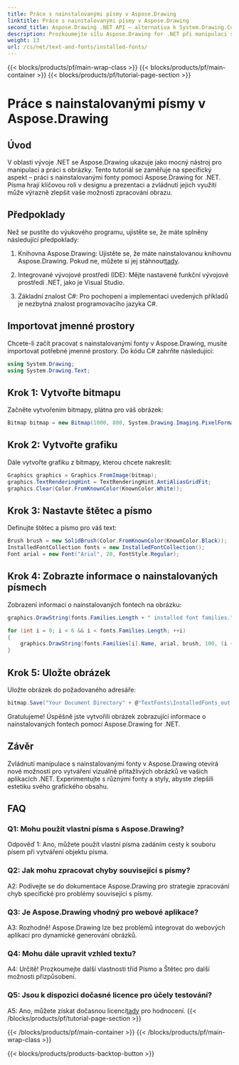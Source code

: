 ```yaml
---
title: Práce s nainstalovanými písmy v Aspose.Drawing
linktitle: Práce s nainstalovanými písmy v Aspose.Drawing
second_title: Aspose.Drawing .NET API – alternativa k System.Drawing.Common
description: Prozkoumejte sílu Aspose.Drawing for .NET při manipulaci s nainstalovanými fonty. Vylepšete své dovednosti v oblasti zpracování obrazu pomocí tohoto komplexního kurzu.
weight: 13
url: /cs/net/text-and-fonts/installed-fonts/
---
```


{{< blocks/products/pf/main-wrap-class >}}
{{< blocks/products/pf/main-container >}}
{{< blocks/products/pf/tutorial-page-section >}}

# Práce s nainstalovanými písmy v Aspose.Drawing

## Úvod

V oblasti vývoje .NET se Aspose.Drawing ukazuje jako mocný nástroj pro manipulaci a práci s obrázky. Tento tutoriál se zaměřuje na specifický aspekt – práci s nainstalovanými fonty pomocí Aspose.Drawing for .NET. Písma hrají klíčovou roli v designu a prezentaci a zvládnutí jejich využití může výrazně zlepšit vaše možnosti zpracování obrazu.

## Předpoklady

Než se pustíte do výukového programu, ujistěte se, že máte splněny následující předpoklady:

1.  Knihovna Aspose.Drawing: Ujistěte se, že máte nainstalovanou knihovnu Aspose.Drawing. Pokud ne, můžete si jej stáhnout[tady](https://releases.aspose.com/drawing/net/).

2. Integrované vývojové prostředí (IDE): Mějte nastavené funkční vývojové prostředí .NET, jako je Visual Studio.

3. Základní znalost C#: Pro pochopení a implementaci uvedených příkladů je nezbytná znalost programovacího jazyka C#.

## Importovat jmenné prostory

Chcete-li začít pracovat s nainstalovanými fonty v Aspose.Drawing, musíte importovat potřebné jmenné prostory. Do kódu C# zahrňte následující:

```csharp
using System.Drawing;
using System.Drawing.Text;
```

## Krok 1: Vytvořte bitmapu

Začněte vytvořením bitmapy, plátna pro váš obrázek:

```csharp
Bitmap bitmap = new Bitmap(1000, 800, System.Drawing.Imaging.PixelFormat.Format32bppPArgb);
```

## Krok 2: Vytvořte grafiku

Dále vytvořte grafiku z bitmapy, kterou chcete nakreslit:

```csharp
Graphics graphics = Graphics.FromImage(bitmap);
graphics.TextRenderingHint = TextRenderingHint.AntiAliasGridFit;
graphics.Clear(Color.FromKnownColor(KnownColor.White));
```

## Krok 3: Nastavte štětec a písmo

Definujte štětec a písmo pro váš text:

```csharp
Brush brush = new SolidBrush(Color.FromKnownColor(KnownColor.Black));
InstalledFontCollection fonts = new InstalledFontCollection();
Font arial = new Font("Arial", 20, FontStyle.Regular);
```

## Krok 4: Zobrazte informace o nainstalovaných písmech

Zobrazení informací o nainstalovaných fontech na obrázku:

```csharp
graphics.DrawString(fonts.Families.Length + " installed font families.", arial, brush, 100, 100);

for (int i = 0; i < 6 && i < fonts.Families.Length; ++i)
{
    graphics.DrawString(fonts.Families[i].Name, arial, brush, 100, (i + 2) * 100);
}
```

## Krok 5: Uložte obrázek

Uložte obrázek do požadovaného adresáře:

```csharp
bitmap.Save("Your Document Directory" + @"TextFonts\InstalledFonts_out.png");
```

Gratulujeme! Úspěšně jste vytvořili obrázek zobrazující informace o nainstalovaných fontech pomocí Aspose.Drawing for .NET.

## Závěr

Zvládnutí manipulace s nainstalovanými fonty v Aspose.Drawing otevírá nové možnosti pro vytváření vizuálně přitažlivých obrázků ve vašich aplikacích .NET. Experimentujte s různými fonty a styly, abyste zlepšili estetiku svého grafického obsahu.

## FAQ

### Q1: Mohu použít vlastní písma s Aspose.Drawing?

Odpověď 1: Ano, můžete použít vlastní písma zadáním cesty k souboru písem při vytváření objektu písma.

### Q2: Jak mohu zpracovat chyby související s písmy?

A2: Podívejte se do dokumentace Aspose.Drawing pro strategie zpracování chyb specifické pro problémy související s písmy.

### Q3: Je Aspose.Drawing vhodný pro webové aplikace?

A3: Rozhodně! Aspose.Drawing lze bez problémů integrovat do webových aplikací pro dynamické generování obrázků.

### Q4: Mohu dále upravit vzhled textu?

A4: Určitě! Prozkoumejte další vlastnosti tříd Písmo a Štětec pro další možnosti přizpůsobení.

### Q5: Jsou k dispozici dočasné licence pro účely testování?

 A5: Ano, můžete získat dočasnou licenci[tady](https://purchase.aspose.com/temporary-license/) pro hodnocení.
{{< /blocks/products/pf/tutorial-page-section >}}

{{< /blocks/products/pf/main-container >}}
{{< /blocks/products/pf/main-wrap-class >}}

{{< blocks/products/products-backtop-button >}}
